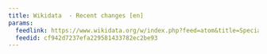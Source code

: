```yaml
---
title: Wikidata  - Recent changes [en]
params:
  feedlink: https://www.wikidata.org/w/index.php?feed=atom&title=Special%3ARecentChanges
  feedid: cf942d7237efa229581433782ec2be93
---
```

